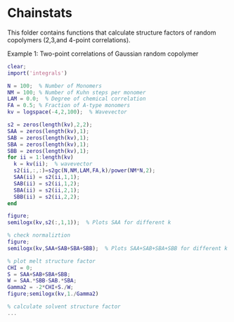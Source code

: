 # Chainstats
This folder contains functions that calculate structure factors of random copolymers (2,3,and 4-point correlations).

Example 1: Two-point correlations of Gaussian random copolymer

```matlab
clear;
import('integrals')

N = 100;  % Number of Monomers
NM = 100; % Number of Kuhn steps per monomer
LAM = 0.0;  % Degree of chemical correlation
FA = 0.5; % Fraction of A-type monomers
kv = logspace(-4,2,100);  % Wavevector

s2 = zeros(length(kv),2,2);
SAA = zeros(length(kv),1);
SAB = zeros(length(kv),1);
SBA = zeros(length(kv),1);
SBB = zeros(length(kv),1);
for ii = 1:length(kv)
  k = kv(ii);  % wavevector
  s2(ii,:,:)=s2gc(N,NM,LAM,FA,k)/power(NM*N,2);
  SAA(ii) = s2(ii,1,1);
  SAB(ii) = s2(ii,1,2);
  SBA(ii) = s2(ii,2,1);
  SBB(ii) = s2(ii,2,2);
end

figure;
semilogx(kv,s2(:,1,1));  % Plots SAA for different k

% check normaliztion
figure;
semilogx(kv,SAA+SAB+SBA+SBB);  % Plots SAA+SAB+SBA+SBB for different k (expect to go to 1 at zero k)

% plot melt structure factor
CHI = 0;
S = SAA+SAB+SBA+SBB;
W = SAA.*SBB-SAB.*SBA;
Gamma2 = -2*CHI+S./W;
figure;semilogx(kv,1./Gamma2)

% calculate solvent structure factor
...
```